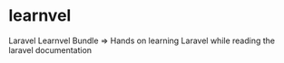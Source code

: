 learnvel
========

Laravel Learnvel Bundle => Hands on learning Laravel while reading the laravel documentation
